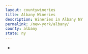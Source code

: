 ```yaml
---
layout: countywineries
title: Albany Wineries
description: Wineries in Albany NY
permalink: /new-york/albany/
county: albany
state: ny
---
```

-
